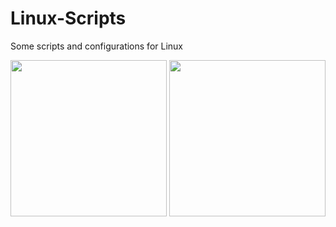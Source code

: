 # Linux-Scripts
Some scripts and configurations for Linux

<a href="https://www.paypal.com/paypalme/soulis1256"><img width="250" src="https://github.com/soulis-1256/hoverhints.nvim/assets/118274635/ecae94d3-eb78-416f-9a1d-a62e81f31590"></a>
[<img width="250" src="https://github.com/soulis-1256/hoverhints.nvim/assets/118274635/ecae94d3-eb78-416f-9a1d-a62e81f31590">](https://www.paypal.com/paypalme/soulis12562)

